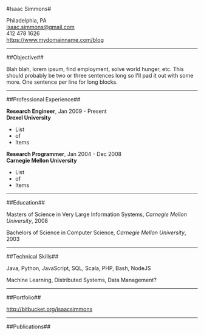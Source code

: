 #Isaac Simmons#

Philadelphia, PA  
<isaac.simmons@gmail.com>  
412 478 1626  
<https://www.mydomainname.com/blog>

-----------------------------------

##Objective##

Blah blah, lorem ipsum, find employment, solve world hunger, etc.
This should probably be two or three sentences long so I'll pad it out with some more.
One sentence per line for long blocks.

-----------------------------------

##Professional Experience##

**Research Engineer**, Jan 2009 - Present  
**Drexel University**

* List
* of
* Items

**Research Programmer**, Jan 2004 - Dec 2008  
**Carnegie Mellon University**

* List
* of
* Items

-----------------------------------

##Education##

Masters of Science in Very Large Information Systems, *Carnegie Mellon University*, 2008

Bachelors of Science in Computer Science, *Carnegie Mellon University*, 2003

-----------------------------------

##Technical Skills##

Java, Python, JavaScript, SQL, Scala, PHP, Bash, NodeJS

Machine Learning, Distributed Systems, Data Management?

-----------------------------------

##Portfolio##

<http://bitbucket.org/isaacsimmons>

-----------------------------------

##Publications##


